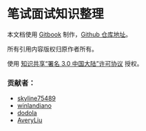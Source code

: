 笔试面试知识整理
=============

本文档使用 [Gitbook](https://github.com/GitbookIO/gitbook) 制作，[Github 仓库地址](https://github.com/HIT-Alibaba/interview)。

所有引用内容版权归原作者所有。

使用 [知识共享“署名 3.0 中国大陆”许可协议](http://creativecommons.org/licenses/by/3.0/cn/) 授权。

### 贡献者：

* [skyline75489](https://github.com/skyline75489)
* [winlandiano](https://github.com/winlandiano)
* [dodola](https://github.com/dodola)
* [AveryLiu](https://github.com/AveryLiu)

